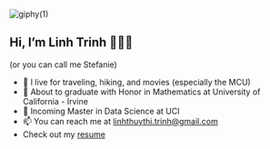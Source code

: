 ![giphy(1)](https://user-images.githubusercontent.com/81794295/143797198-01144806-2ddd-4665-843e-a2e81d67077b.gif)

## Hi, I’m Linh Trinh 👩🏻‍🎓 
(or you can call me Stefanie)
- 👀 I live for traveling, hiking, and movies (especially the MCU) 
- 🌱 About to graduate with Honor in Mathematics at University of California - Irvine
- 💞️ Incoming Master in Data Science at UCI 
- 📫 You can reach me at linhthuythi.trinh@gmail.com
- Check out my [resume](https://github.com/linhtrinh1803/linhtrinh1803/files/8759627/Linh.Trinh.-.Resume.pdf)


